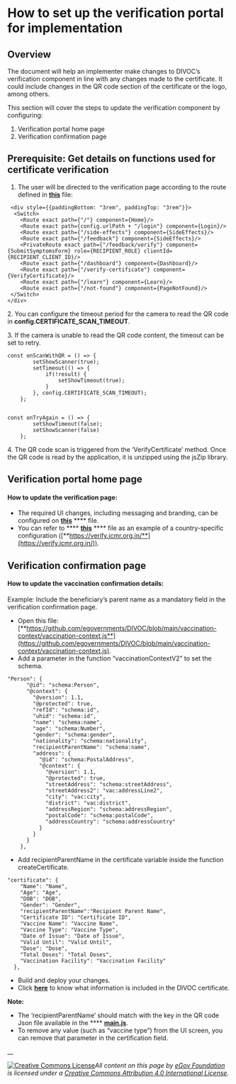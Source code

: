 # How to set up the verification portal for implementation

## Overview&#x20;

The document will help an implementer make changes to DIVOC’s verification component in line with any changes made to the certificate. It could include changes in the QR code section of the certificate or the logo, among others.

This section will cover the steps to update the verification component by configuring:&#x20;

1. Verification portal home page&#x20;
2. Verification confirmation page

## Prerequisite: Get details **on functions used for certificate verification**

1. The user will be directed to the verification page according to the  route defined in [**this**](https://github.com/egovernments/DIVOC/blob/main/public\_app/src/App.js) file:

```
 <div style={{paddingBottom: "3rem", paddingTop: "3rem"}}>
  <Switch>
	<Route exact path={"/"} component={Home}/>
	<Route exact path={config.urlPath + "/login"} component={Login}/>
	<Route exact path={"/side-effects"} component={SideEffects}/>
	<Route exact path={"/feedback"} component={SideEffects}/>
	<PrivateRoute exact path={"/feedback/verify"} component={SubmitSymptomsForm} role={RECIPIENT_ROLE} clientId={RECIPIENT_CLIENT_ID}/>
	<Route exact path={"/dashboard"} component={Dashboard}/>
	<Route exact path={"/verify-certificate"} component={VerifyCertificate}/>
	<Route exact path={"/learn"} component={Learn}/>
	<Route exact path={"/not-found"} component={PageNotFound}/>
 </Switch>
</div>
```

2\. You can configure the timeout period for the camera to read the QR code in **config.CERTIFICATE\_SCAN\_TIMEOUT**.&#x20;

3\. If the camera is unable to read the QR code content, the timeout can be set to retry.

```
const onScanWithQR = () => {
        setShowScanner(true);
        setTimeout(() => {
            if(!result) {
                setShowTimeout(true);
            }
        }, config.CERTIFICATE_SCAN_TIMEOUT);
    };


const onTryAgain = () => {
        setShowTimeout(false);
        setShowScanner(false)
    };
```

4\. The QR code scan is triggered from the ‘VerifyCertificate’ method. Once the QR code is read by the application, it is unzipped using the jsZip library.

## Verification portal home page

#### How to update the verification page:

* The required UI changes, including messaging and branding, can be configured on [**this**](https://github.com/egovernments/DIVOC/blob/main/public\_app/src/components/VerifyCertificate/index.js) **** file.
* You can refer to **** [**this**](https://github.com/egovernments/DIVOC/blob/icmr/verification/src/components/VerifyCertificate/index.js) **** file as an example of a country-specific configuration ([**https://verify.icmr.org.in/**](https://verify.icmr.org.in/)).

## **Verification confirmation page**

#### **How to update the vaccination confirmation details:**

Example: Include the beneficiary’s parent name as a mandatory field in the verification confirmation page.

* Open this file: [**https://github.com/egovernments/DIVOC/blob/main/vaccination-context/vaccination-context.js**](https://github.com/egovernments/DIVOC/blob/main/vaccination-context/vaccination-context.js).
* Add a parameter in the function “vaccinationContextV2” to set the schema.&#x20;

```
"Person": {
      "@id": "schema:Person",
      "@context": {
        "@version": 1.1,
        "@protected": true,
        "refId": "schema:id",
        "uhid": "schema:id",
        "name": "schema:name",
        "age": "schema:Number",
        "gender": "schema:gender",
        "nationality": "schema:nationality",
        "recipientParentName": "schema:name",
        "address": {
          "@id": "schema:PostalAddress",
          "@context": {
            "@version": 1.1,
            "@protected": true,
            "streetAddress": "schema:streetAddress",
            "streetAddress2": "vac:addressLine2",
            "city": "vac:city",
            "district": "vac:district",
            "addressRegion": "schema:addressRegion",
            "postalCode": "schema:postalCode",
            "addressCountry": "schema:addressCountry"
          }
        }
      }
    },
```

* Add recipientParentName in the certificate variable inside the function createCertificate.

```
"certificate": {
    "Name": "Name",
    "Age": "Age",
    "DOB": "DOB",
    "Gender": "Gender",
    "recipientParentName":"Recipient Parent Name",
    "Certificate ID": "Certificate ID",
    "Vaccine Name": "Vaccine Name",
    "Vaccine Type": "Vaccine Type",
    "Date of Issue": "Date of Issue",
    "Valid Until": "Valid Until",
    "Dose": "Dose",
    "Total Doses": "Total Doses",
    "Vaccination Facility": "Vaccination Facility"
  },
```

* Build and deploy your changes.&#x20;
* Click [**here**](../../divocs-verifiable-certificate-features/creating-a-divoc-certificate/what-information-is-included-in-the-divoc-certificate.md) to know what information is included in the DIVOC certificate.

**Note:**

* The ‘recipientParentName’ should match with the key in the QR code Json file available in the **** [**main.js**](https://github.com/egovernments/DIVOC/blob/main/backend/certificate\_signer/main.js).
* To remove any value (such as “vaccine type”) from the UI screen, you can remove that parameter in the certification field.

__

[![Creative Commons License](https://i.creativecommons.org/l/by/4.0/80x15.png)](http://creativecommons.org/licenses/by/4.0/)_All content on this page by_ [_eGov Foundation_](https://egov.org.in/) _is licensed under a_ [_Creative Commons Attribution 4.0 International License_](http://creativecommons.org/licenses/by/4.0/)_._
